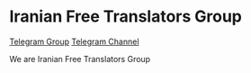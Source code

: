 # Iranian Free Translators Group

[Telegram Group](https://t.me/free_translation)
[Telegram Channel](https://t.me/ftg_iran)

We are Iranian Free Translators Group
